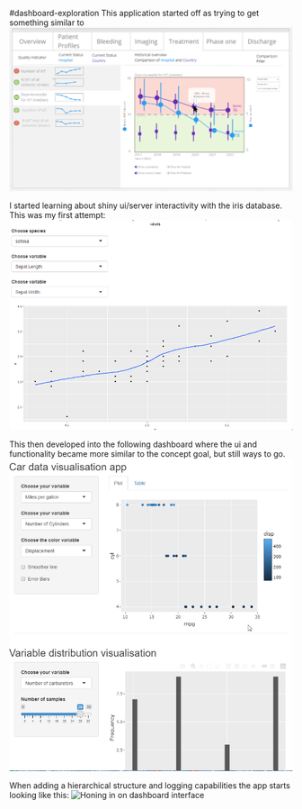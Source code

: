 #dashboard-exploration
This application started off as trying to get something similar to
![Res Q Dashboard concept idea](graph-inspiration.png)

I started learning about shiny ui/server interactivity with the iris database. This was my first attempt:
![Iris dashboard](iris_db.gif)

This then developed into the following dashboard where the ui and functionality became more similar to the concept goal, but still ways to go.
![mtcars dashboard](mtcars-db-latest.gif)

When adding a hierarchical structure and logging capabilities the app starts looking like this:
![Honing in on dashboard interface](Update12-05=22.gif)
